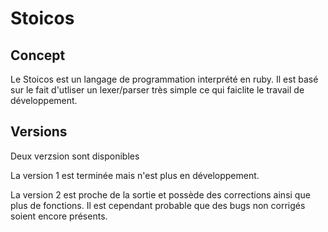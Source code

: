 # Stoicos
## Concept
Le Stoicos est un langage de programmation interprété en ruby.
Il est basé sur le fait d'utliser un lexer/parser très simple ce qui faiclite le travail de développement.

## Versions
Deux verzsion sont disponibles

La version 1 est terminée mais n'est plus en développement.

La version 2 est proche de la sortie et possède des corrections ainsi que plus de fonctions. Il est cependant probable que des bugs non corrigés soient encore présents.
